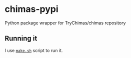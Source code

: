 # chimas-pypi
Python package wrapper for TryChimas/chimas repository

## Running it

I use [`make.sh`](make.sh) script to run it.

